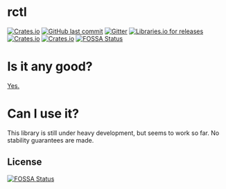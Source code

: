 # rctl

  [![Crates.io](https://img.shields.io/crates/v/rctl.svg?style=flat-square)](https://crates.io/crates/rctl)
[![GitHub last commit](https://img.shields.io/github/last-commit/fubarnetes/rctl.svg?style=flat-square)](https://github.com/fubarnetes/librctl-rs/commits/master)
[![Gitter](https://img.shields.io/gitter/room/fubarnetes/rctl.js.svg?style=flat-square)](https://gitter.im/fubarnetes/librctl-rs)
[![Libraries.io for
releases](https://img.shields.io/librariesio/release/cargo/rctl.svg?style=flat-square)](https://libraries.io/cargo/rctl/)
[![Crates.io](https://img.shields.io/crates/d/rctl.svg?style=flat-square)](https://crates.io/crates/rctl)
[![Crates.io](https://img.shields.io/crates/l/rctl.svg?style=flat-square)](https://crates.io/crates/rctl)
[![FOSSA Status](https://app.fossa.io/api/projects/git%2Bgithub.com%2Ffubarnetes%2Frctl.svg?type=shield)](https://app.fossa.io/projects/git%2Bgithub.com%2Ffubarnetes%2Frctl?ref=badge_shield)

# Is it any good?
[Yes.](https://news.ycombinator.com/item?id=3067434)

# Can I use it?

This library is still under heavy development, but seems to work so far.
No stability guarantees are made.


## License
[![FOSSA Status](https://app.fossa.io/api/projects/git%2Bgithub.com%2Ffubarnetes%2Frctl.svg?type=large)](https://app.fossa.io/projects/git%2Bgithub.com%2Ffubarnetes%2Frctl?ref=badge_large)